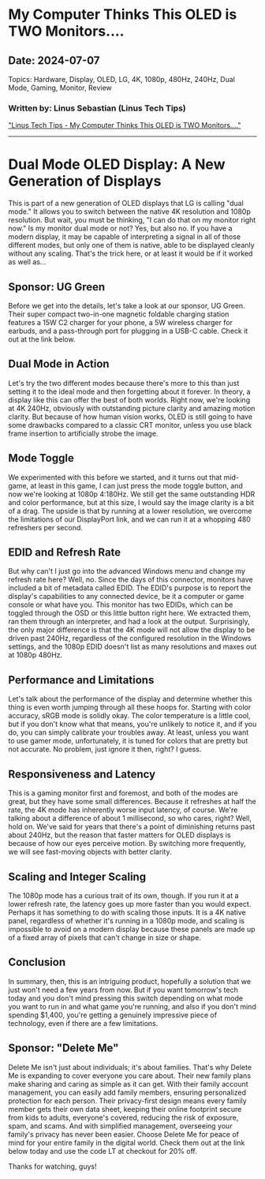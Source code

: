 # My Computer Thinks This OLED is TWO Monitors....
## Date: 2024-07-07

Topics: Hardware, Display, OLED, LG, 4K, 1080p, 480Hz, 240Hz, Dual Mode, Gaming, Monitor, Review

### Written by: Linus Sebastian (Linus Tech Tips)

["Linus Tech Tips - My Computer Thinks This OLED is TWO Monitors...."](https://www.youtube.com/watch?v=eJX-SJx-kQo)

---

**Dual Mode OLED Display: A New Generation of Displays**
=====================================================

This is part of a new generation of OLED displays that LG is calling "dual mode." It allows you to switch between the native 4K resolution and 1080p resolution. But wait, you must be thinking, "I can do that on my monitor right now." Is my monitor dual mode or not? Yes, but also no. If you have a modern display, it may be capable of interpreting a signal in all of those different modes, but only one of them is native, able to be displayed cleanly without any scaling. That's the trick here, or at least it would be if it worked as well as...

**Sponsor: UG Green**
--------------------

Before we get into the details, let's take a look at our sponsor, UG Green. Their super compact two-in-one magnetic foldable charging station features a 15W C2 charger for your phone, a 5W wireless charger for earbuds, and a pass-through port for plugging in a USB-C cable. Check it out at the link below.

**Dual Mode in Action**
---------------------

Let's try the two different modes because there's more to this than just setting it to the ideal mode and then forgetting about it forever. In theory, a display like this can offer the best of both worlds. Right now, we're looking at 4K 240Hz, obviously with outstanding picture clarity and amazing motion clarity. But because of how human vision works, OLED is still going to have some drawbacks compared to a classic CRT monitor, unless you use black frame insertion to artificially strobe the image.

**Mode Toggle**
-------------

We experimented with this before we started, and it turns out that mid-game, at least in this game, I can just press the mode toggle button, and now we're looking at 1080p 4:180Hz. We still get the same outstanding HDR and color performance, but at this size, I would say the image clarity is a bit of a drag. The upside is that by running at a lower resolution, we overcome the limitations of our DisplayPort link, and we can run it at a whopping 480 refreshers per second.

**EDID and Refresh Rate**
-------------------------

But why can't I just go into the advanced Windows menu and change my refresh rate here? Well, no. Since the days of this connector, monitors have included a bit of metadata called EDID. The EDID's purpose is to report the display's capabilities to any connected device, be it a computer or game console or what have you. This monitor has two EDIDs, which can be toggled through the OSD or this little button right here. We extracted them, ran them through an interpreter, and had a look at the output. Surprisingly, the only major difference is that the 4K mode will not allow the display to be driven past 240Hz, regardless of the configured resolution in the Windows settings, and the 1080p EDID doesn't list as many resolutions and maxes out at 1080p 480Hz.

**Performance and Limitations**
-----------------------------

Let's talk about the performance of the display and determine whether this thing is even worth jumping through all these hoops for. Starting with color accuracy, sRGB mode is solidly okay. The color temperature is a little cool, but if you don't know what that means, you're unlikely to notice it, and if you do, you can simply calibrate your troubles away. At least, unless you want to use gamer mode, unfortunately, it is tuned for colors that are pretty but not accurate. No problem, just ignore it then, right? I guess.

**Responsiveness and Latency**
-----------------------------

This is a gaming monitor first and foremost, and both of the modes are great, but they have some small differences. Because it refreshes at half the rate, the 4K mode has inherently worse input latency, of course. We're talking about a difference of about 1 millisecond, so who cares, right? Well, hold on. We've said for years that there's a point of diminishing returns past about 240Hz, but the reason that faster matters for OLED displays is because of how our eyes perceive motion. By switching more frequently, we will see fast-moving objects with better clarity.

**Scaling and Integer Scaling**
-------------------------------

The 1080p mode has a curious trait of its own, though. If you run it at a lower refresh rate, the latency goes up more faster than you would expect. Perhaps it has something to do with scaling those inputs. It is a 4K native panel, regardless of whether it's running in a 1080p mode, and scaling is impossible to avoid on a modern display because these panels are made up of a fixed array of pixels that can't change in size or shape.

**Conclusion**
----------

In summary, then, this is an intriguing product, hopefully a solution that we just won't need a few years from now. But if you want tomorrow's tech today and you don't mind pressing this switch depending on what mode you want to run in and what game you're running, and also if you don't mind spending $1,400, you're getting a genuinely impressive piece of technology, even if there are a few limitations.

**Sponsor: "Delete Me"**
--------------------

Delete Me isn't just about individuals; it's about families. That's why Delete Me is expanding to cover everyone you care about. Their new family plans make sharing and caring as simple as it can get. With their family account management, you can easily add family members, ensuring personalized protection for each person. Their privacy-first design means every family member gets their own data sheet, keeping their online footprint secure from kids to adults, everyone's covered, reducing the risk of exposure, spam, and scams. And with simplified management, overseeing your family's privacy has never been easier. Choose Delete Me for peace of mind for your entire family in the digital world. Check them out at the link below today and use the code LT at checkout for 20% off.

Thanks for watching, guys!